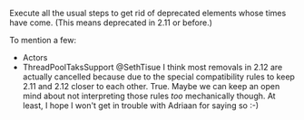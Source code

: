 Execute all the usual steps to get rid of deprecated elements whose times have come.
(This means deprecated in 2.11 or before.)

To mention a few:

- Actors
- ThreadPoolTaksSupport
@SethTisue I think most removals in 2.12 are actually cancelled because due to the special compatibility rules to keep 2.11 and 2.12 closer to each other.
True. Maybe we can keep an open mind about not interpreting those rules *too* mechanically though. At least, I hope I won't get in trouble with Adriaan for saying so :-)
